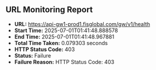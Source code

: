 ## URL Monitoring Report

- **URL:** https://api-gw1-prod1.fisglobal.com/gw/v1/health
- **Start Time:** 2025-07-01T01:41:48.888578
- **End Time:** 2025-07-01T01:41:48.967881
- **Total Time Taken:** 0.079303 seconds
- **HTTP Status Code:** 403
- **Status:** Failure
- **Failure Reason:** HTTP Status Code: 403
